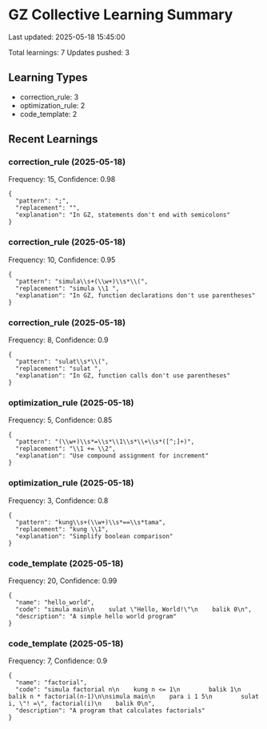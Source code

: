 # GZ Collective Learning Summary

Last updated: 2025-05-18 15:45:00

Total learnings: 7
Updates pushed: 3

## Learning Types

- correction_rule: 3
- optimization_rule: 2
- code_template: 2

## Recent Learnings

### correction_rule (2025-05-18)
Frequency: 15, Confidence: 0.98

```
{
  "pattern": ";",
  "replacement": "",
  "explanation": "In GZ, statements don't end with semicolons"
}
```

### correction_rule (2025-05-18)
Frequency: 10, Confidence: 0.95

```
{
  "pattern": "simula\\s+(\\w+)\\s*\\(",
  "replacement": "simula \\1 ",
  "explanation": "In GZ, function declarations don't use parentheses"
}
```

### correction_rule (2025-05-18)
Frequency: 8, Confidence: 0.9

```
{
  "pattern": "sulat\\s*\\(",
  "replacement": "sulat ",
  "explanation": "In GZ, function calls don't use parentheses"
}
```

### optimization_rule (2025-05-18)
Frequency: 5, Confidence: 0.85

```
{
  "pattern": "(\\w+)\\s*=\\s*\\1\\s*\\+\\s*([^;]+)",
  "replacement": "\\1 += \\2",
  "explanation": "Use compound assignment for increment"
}
```

### optimization_rule (2025-05-18)
Frequency: 3, Confidence: 0.8

```
{
  "pattern": "kung\\s+(\\w+)\\s*==\\s*tama",
  "replacement": "kung \\1",
  "explanation": "Simplify boolean comparison"
}
```

### code_template (2025-05-18)
Frequency: 20, Confidence: 0.99

```
{
  "name": "hello_world",
  "code": "simula main\n    sulat \"Hello, World!\"\n    balik 0\n",
  "description": "A simple hello world program"
}
```

### code_template (2025-05-18)
Frequency: 7, Confidence: 0.9

```
{
  "name": "factorial",
  "code": "simula factorial n\n    kung n <= 1\n        balik 1\n    balik n * factorial(n-1)\n\nsimula main\n    para i 1 5\n        sulat i, \"! =\", factorial(i)\n    balik 0\n",
  "description": "A program that calculates factorials"
}
```

